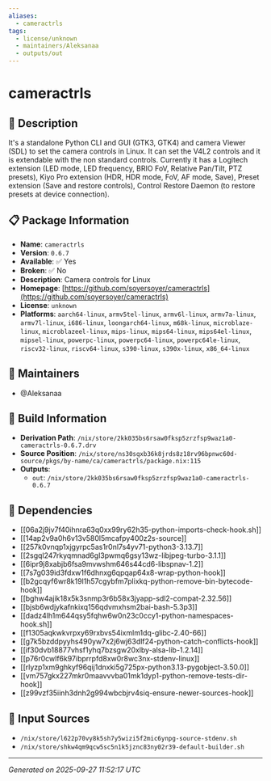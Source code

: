 ```yaml
---
aliases:
  - cameractrls
tags:
  - license/unknown
  - maintainers/Aleksanaa
  - outputs/out
---
```


# cameractrls

## 📝 Description

It's a standalone Python CLI and GUI (GTK3, GTK4) and
camera Viewer (SDL) to set the camera controls in Linux.
It can set the V4L2 controls and it is extendable with
the non standard controls. Currently it has a Logitech
extension (LED mode, LED frequency, BRIO FoV, Relative
Pan/Tilt, PTZ presets), Kiyo Pro extension (HDR, HDR
mode, FoV, AF mode, Save), Preset extension (Save and
restore controls), Control Restore Daemon (to restore
presets at device connection).


## 📋 Package Information

- **Name**: `cameractrls`
- **Version**: `0.6.7`
- **Available**: ✅ Yes
- **Broken**: ✅ No
- **Description**: Camera controls for Linux
- **Homepage**: [https://github.com/soyersoyer/cameractrls](https://github.com/soyersoyer/cameractrls)
- **License**: `unknown`
- **Platforms**: `aarch64-linux`, `armv5tel-linux`, `armv6l-linux`, `armv7a-linux`, `armv7l-linux`, `i686-linux`, `loongarch64-linux`, `m68k-linux`, `microblaze-linux`, `microblazeel-linux`, `mips-linux`, `mips64-linux`, `mips64el-linux`, `mipsel-linux`, `powerpc-linux`, `powerpc64-linux`, `powerpc64le-linux`, `riscv32-linux`, `riscv64-linux`, `s390-linux`, `s390x-linux`, `x86_64-linux`
## 👥 Maintainers

- @Aleksanaa


## 🔧 Build Information

- **Derivation Path**: `/nix/store/2kk035bs6rsaw0fksp5zrzfsp9waz1a0-cameractrls-0.6.7.drv`
- **Source Position**: `/nix/store/ns30sqxb36k8jrds8z18rv96bpnwc60d-source/pkgs/by-name/ca/cameractrls/package.nix:115`
- **Outputs**:
  - `out`:  `/nix/store/2kk035bs6rsaw0fksp5zrzfsp9waz1a0-cameractrls-0.6.7`

## 🔗 Dependencies

- [[06a2j9jv7f40ihnra63q0xx99ry62h35-python-imports-check-hook.sh]]
- [[14ap2v9a0h6v13v580l5mcafpy400z2s-source]]
- [[257k0vnqp1xjgyrpc5as1r0nl7s4yv71-python3-3.13.7]]
- [[2sgql247rkyqmnad6gl3pwmq6gsy13wz-libjpeg-turbo-3.1.1]]
- [[6ipr9j8xabjb6fsa9mvwshm646s44cd6-libspnav-1.2]]
- [[7s7g039id3fdxw1f6dhnxg6qpqap64x8-wrap-python-hook]]
- [[b2gcqyf6wr8k19l1h57cgybfm7plixkq-python-remove-bin-bytecode-hook]]
- [[bghw4ajik18x5k3snmp3r6b58x3jyapp-sdl2-compat-2.32.56]]
- [[bjsb6wdjykafnkixq156qdvmxhsm2bai-bash-5.3p3]]
- [[dadz4lh1m644qsy5fqhw6w0n23c0ccy1-python-namespaces-hook.sh]]
- [[f1305aqkwkvrpxy69rxbvs54ixmlm1dq-glibc-2.40-66]]
- [[g7k5bzddpyyhs490yw7x2j6wj63dlf24-python-catch-conflicts-hook]]
- [[if30dvb18877vhsf1yhq7bzsgw20xlby-alsa-lib-1.2.14]]
- [[p76r0cwlf6k97ibprrpfd8xw0r8wc3nx-stdenv-linux]]
- [[rlyzp1xm9ghkyf96qij1dnxki5g725px-python3.13-pygobject-3.50.0]]
- [[vm757gkx227mkr0maavvvba01mk1dyp1-python-remove-tests-dir-hook]]
- [[z99vzf35iinh3dnh2g994wbcbjrv4siq-ensure-newer-sources-hook]]

## 📁 Input Sources

- `/nix/store/l622p70vy8k5sh7y5wizi5f2mic6ynpg-source-stdenv.sh`
- `/nix/store/shkw4qm9qcw5sc5n1k5jznc83ny02r39-default-builder.sh`

---
*Generated on 2025-09-27 11:52:17 UTC*
